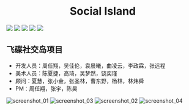 <p>
    <h1 style='border-bottom:none'  align='center'> Social Island</h1>
</p>

[![](https://img.shields.io/badge/-DaVinci-MediumPurple)](http://api.projectdavinci.com/)
[![](https://img.shields.io/badge/project-Ava-ff69b4)](https://github.com/lilith-avatar/avatar-ava/projects/1)
[![](https://img.shields.io/badge/-api%20plugin-9cf)](https://github.com/lilith-avatar/davinci-api-wrap)
[![](https://img.shields.io/github/v/release/lilith-avatar/social-island)](https://github.com/lilith-avatar/social-island/releases)
[![](https://img.shields.io/badge/smap-download-success)](https://github.com/lilith-avatar/social-island/raw/main/Smap/Social%20Island.smap)

## 飞碟社交岛项目
* 开发人员：周任翔，吴佳伦，袁晨曦，曲凌云，李政霖，张远程
* 美术人员：陈夏捷，高琦，吴梦然，饶奕瑾
* 顾问：夏慧，张小金，张圣林，曹东野，杨林，林炜舜
* PM：周任翔，张宇，陈昊

![screenshot_01](https://user-images.githubusercontent.com/64057282/111729128-557c6b80-88a9-11eb-987e-80f280d8eaae.png)
![screenshot_03](https://user-images.githubusercontent.com/64057282/111729138-5d3c1000-88a9-11eb-8253-0b4175b61d51.png)
![screenshot_02](https://user-images.githubusercontent.com/64057282/111729132-59a88900-88a9-11eb-9ce9-0dab5ca1e35a.png)
![screenshot_04](https://user-images.githubusercontent.com/64057282/111729140-5f05d380-88a9-11eb-9aa0-fc7652955e8f.png)
